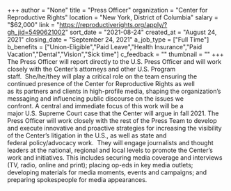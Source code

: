 +++
author = "None"
title = "Press Officer"
organization = "Center for Reproductive Rights"
location = "New York, District of Columbia"
salary = "$62,000"
link = "https://reproductiverights.org/apply/?gh_jid=5490621002"
sort_date = "2021-08-24"
created_at = "August 24, 2021"
closing_date = "September 24, 2021"
a_job_type = ["Full Time"]
b_benefits = ["Union-Eligible","Paid Leave","Health Insurance","Paid Vacation","Dental","Vision","Sick time"]
c_feedback = ""
thumbnail = ""
+++
The Press Officer will report directly to the U.S. Press Officer and will work closely with the Center’s attorneys and other U.S. Program staff.  She/he/they will play a critical role on the team ensuring the continued presence of the Center for Reproductive Rights as well as its partners and clients in high-profile media, shaping the organization’s messaging and influencing public discourse on the issues we confront. A central and immediate focus of this work will be a major U.S. Supreme Court case that the Center will argue in fall 2021. The Press Officer will work closely with the rest of the Press Team to develop and execute innovative and proactive strategies for increasing the visibility of the Center’s litigation in the U.S., as well as state and federal policy/advocacy work.  They will engage journalists and thought leaders at the national, regional and local levels to promote the Center’s work and initiatives. This includes securing media coverage and interviews (TV, radio, online and print); placing op-eds in key media outlets; developing materials for media moments, events and campaigns; and preparing spokespeople for media appearances. 